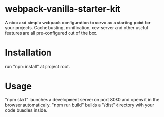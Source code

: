 # webpack-vanilla-starter-kit
A nice and simple webpack configuration to serve as a starting point for your projects. Cache busting, minification, dev-server and other useful features are all pre-configured out of the box.

# Installation
run "npm install" at project root.

# Usage
"npm start" launches a development server on port 8080 and opens it in the browser automatically.
"npm run build" builds a "/dist" directory with your code bundles inside.
